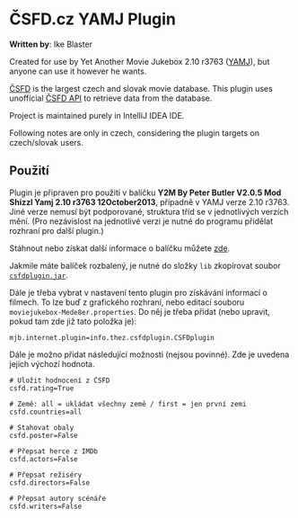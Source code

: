 ČSFD.cz YAMJ Plugin
===================
__Written by__: Ike Blaster

Created for use by Yet Another Movie Jukebox 2.10 r3763 ([YAMJ](http://code.google.com/p/moviejukebox/)), but anyone can use it however he wants.

[ČSFD](http://csfd.cz) is the largest czech and slovak movie database. This plugin uses unofficial [ČSFD API](http://csfdapi.cz) to retrieve data from the database.

Project is maintained purely in IntelliJ IDEA IDE.

Following notes are only in czech, considering the plugin targets on czech/slovak users.


Použití
-------
Plugin je připraven pro použití v balíčku **Y2M By Peter Butler V2.0.5 Mod Shizzl Yamj 2.10 r3763 12October2013**, případně v YAMJ verze 2.10 r3763. Jiné verze nemusí být podporované, struktura tříd se v jednotlivých verzích mění. (Pro nezávislost na jednotlivé verzi je nutné do programu přidělat rozhraní pro další plugin.)

Stáhnout nebo získat další informace o balíčku můžete [zde](http://www.mede8erforum.com/index.php/topic,12503.0.html).

Jakmile máte balíček rozbalený, je nutné do složky <code>lib</code> zkopírovat soubor  <code>[csfdplugin.jar](https://github.com/ikeblaster/csfdcz_yamj_plugin/raw/master/out/artifacts/csfdplugin_jar/csfdplugin.jar)</code>.

Dále je třeba vybrat v nastavení tento plugin pro získávání informací o filmech. To lze buď z grafického rozhraní, nebo editací souboru <code>moviejukebox-Mede8er.properties</code>. Do něj je třeba přidat (nebo upravit, pokud tam zde již tato položka je):
```
mjb.internet.plugin=info.thez.csfdplugin.CSFDplugin
```

Dále je možno přidat následující možnosti (nejsou povinné). Zde je uvedena jejich výchozí hodnota.

```
# Uložit hodnocení z ČSFD
csfd.rating=True 

# Země: all = ukládat všechny země / first = jen první zemi 
csfd.countries=all  

# Stahovat obaly
csfd.poster=False    

# Přepsat herce z IMDb
csfd.actors=False  

# Přepsat režiséry
csfd.directors=False 

# Přepsat autory scénáře
csfd.writers=False     
```
